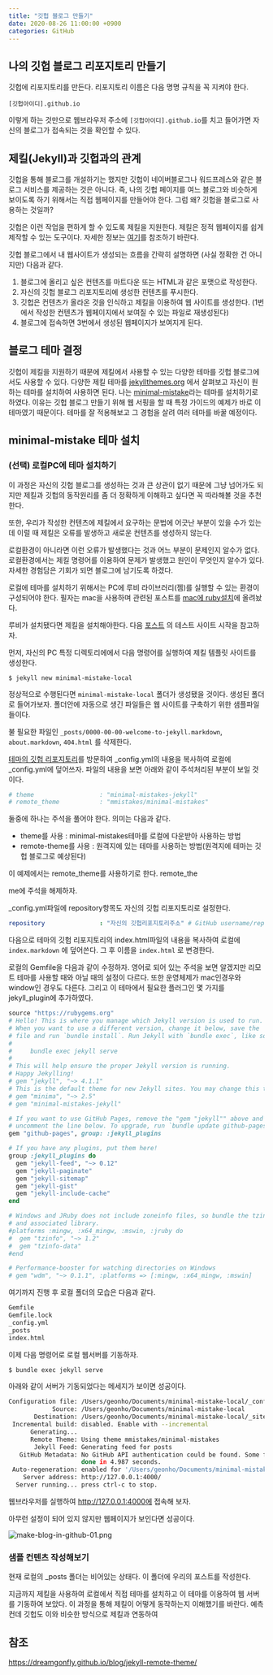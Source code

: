 ```yaml
---
title: "깃헙 블로그 만들기"
date: 2020-08-26 11:00:00 +0900
categories: GitHub 
---
```


## 나의 깃헙 블로그 리포지토리 만들기

깃헙에 리포지토리를 만든다. 리포지토리 이름은 다음 명명 규칙을 꼭 지켜야 한다. 

```
[깃헙아이디].github.io
```

이렇게 하는 것만으로 웹브라우저 주소에 `[깃헙아이디].github.io`를 치고 들어가면 자신의 블로그가 접속되는 것을 확인할 수 있다.

## 제킬(Jekyll)과 깃헙과의 관계

깃헙을 통해 블로그를 개설하기는 했지만 깃헙이 네이버블로그나 워드프레스와 같은 블로그 서비스를 제공하는 것은 아니다. 즉, 나의 깃헙 페이지를 여느 블로그와 비슷하게 보이도록 하기 위해서는 직접 웹페이지를 만들어야 한다. 그럼 왜? 깃헙을 블로그로 사용하는 것일까?

깃헙은 이런 작업을 편하게 할 수 있도록 제킬을 지원한다. 제킬은 정적 웹페이지를 쉽게 제작할 수 있는 도구이다. 자세한 정보는 [여기](../jekyll/2020-08-23-jekyll이란.md)를 참조하기 바란다.

깃헙 블로그에서 내 웹사이트가 생성되는 흐름을 간략히 설명하면 (사실 정확한 건 아니지만) 다음과 같다. 

1. 블로그에 올리고 싶은 컨텐츠를 마트다운 또는 HTML과 같은 포맷으로 작성한다.
2. 자신의 깃헙 블로그 리포지토리에 생성한 컨텐츠를 푸시한다.
3. 깃헙은 컨텐츠가 올라온 것을 인식하고 제킬을 이용하여 웹 사이트를 생성한다. (1번에서 작성한 컨텐츠가 웹페이지에서 보여질 수 있는 파일로 재생성된다)
4. 블로그에 접속하면 3번에서 생성된 웹페이지가 보여지게 된다.

## 블로그 테마 결정

깃헙이 제킬을 지원하기 때문에 제킬에서 사용할 수 있는 다양한 테마를 깃헙 블로그에서도 사용할 수 있다. 다양한 제킬 테마를 [jekyllthemes.org](http://jekyllthemes.org/) 에서 살펴보고 자신이 원하는 테마를 설치하여 사용하면 된다. 나는 [minimal-mistake](https://mmistakes.github.io/minimal-mistakes/)라는 테마를 설치하기로 하였다. 이유는 깃헙 블로그 만들기 위해 웹 서핑을 할 때 특정 가이드의 예제가 바로 이 테마였기 때문이다. 테마를 잘 적용해보고 그 경험을 살려 여러 테마를 바꿀 예정이다.

## minimal-mistake 테마 설치

### (선택) 로컬PC에 테마 설치하기

이 과정은 자신의 깃헙 블로그를 생성하는 것과 큰 상관이 없기 때문에 그냥 넘어가도 되지만 제킬과 깃헙의 동작원리를 좀 더 정확하게 이해하고 싶다면 꼭 따라해볼 것을 추천한다.

또한, 우리가 작성한 컨텐츠에 제킬에서 요구하는 문법에 어긋난 부분이 있을 수가 있는데 이럴 때 제킬은 오류를 발생하고 새로운 컨텐츠를 생성하지 않는다.

로컬환경이 아니라면 이런 오류가 발생했다는 것과 어느 부분이 문제인지 알수가 없다. 로컬환경에서는 제킬 명령어를 이용하여 문제가 발생했고 원인이 무엇인지 알수가 있다. 자세한 경험담은 기회가 되면 블로그에 남기도록 하겠다.

로컬에 테마를 설치하기 위해서는 PC에 루비 라이브러리(젬)를 실행할 수 있는 환경이 구성되어야 한다. 필자는 mac을 사용하며 관련된 포스트를 [mac에 ruby설치](../macos/2020-08-26-mac-ruby-reinstall-post.md)에 올려놨다.

루비가 설치됐다면 제킬을 설치해야한다. 다음 [포스트](../jekyll/2020-08-23-jekyll이란.md) 의 테스트 사이트 시작을 참고하자.

먼저, 자신의 PC 특정 디렉토리에에서 다음 명령어를 실행하여 제킬 템플릿 사이트를 생성한다.

```shell
$ jekyll new minimal-mistake-local
```

정상적으로 수행된다면 `minimal-mistake-local` 폴더가 생성됐을 것이다. 생성된 폴더로 들어가보자. 폴더안에 자동으로 생긴 파일들은 웹 사이트를 구축하기 위한 샘플파일들이다. 

불 필요한 파일인 `_posts/0000-00-00-welcome-to-jekyll.markdown`, `about.markdown`, `404.html` 를 삭제한다. 

[테마의 깃헙 리포지토리](https://github.com/mmistakes/minimal-mistakes)를 방문하여 _config.yml의 내용을 복사하여 로컬에 _config.yml에 덮어쓰자. 파일의 내용을 보면 아래와 같이 주석처리된 부분이 보일 것이다. 

```yaml
# theme                  : "minimal-mistakes-jekyll"
# remote_theme           : "mmistakes/minimal-mistakes"
```

둘중에 하나는 주석을 풀어야 한다. 의미는 다음과 같다.

* theme를 사용 : minimal-mistakes테마를 로컬에 다운받아 사용하는 방법
* remote-theme를 사용 : 원격지에 있는 테마를 사용하는 방법(원격지에 테마는 깃헙 블로그로 예상된다)

이 예제에서는 remote_theme를 사용하기로 한다. remote_the

me에 주석을 해제하자.

_config.yml파일에 repository항목도 자신의 깃헙 리포지토리로 설정한다. 

```yaml
repository               : "자신의 깃헙리포지토리주소" # GitHub username/repo-name e.g. "mmistakes/minimal-mistakes"
```

다음으로 테마의 깃험 리포지토리의 index.html파일의 내용을 복사하여 로컬에 `index.markdown` 에 덮어쓴다. 그 후 이름을 `index.html` 로 변경한다.

로컬의 Gemfile을 다음과 같이 수정하자. 영어로 되어 있는 주석을 보면 알겠지만 리모트 테마를 사용할 때와 아닐 때의 설정이 다르다. 또한 운영체제가 mac인경우와 window인 경우도 다른다. 그리고 이 테마에서 필요한 플러그인 몇 가지를 jekyll_plugin에 추가하였다.

```ruby
source "https://rubygems.org"
# Hello! This is where you manage which Jekyll version is used to run.
# When you want to use a different version, change it below, save the
# file and run `bundle install`. Run Jekyll with `bundle exec`, like so:
#
#     bundle exec jekyll serve
#
# This will help ensure the proper Jekyll version is running.
# Happy Jekylling!
# gem "jekyll", "~> 4.1.1"
# This is the default theme for new Jekyll sites. You may change this to anything you like.
# gem "minima", "~> 2.5"
# gem "minimal-mistakes-jekyll" 

# If you want to use GitHub Pages, remove the "gem "jekyll"" above and
# uncomment the line below. To upgrade, run `bundle update github-pages`.
gem "github-pages", group: :jekyll_plugins

# If you have any plugins, put them here!
group :jekyll_plugins do
  gem "jekyll-feed", "~> 0.12"
  gem "jekyll-paginate"
  gem "jekyll-sitemap"
  gem "jekyll-gist"
  gem "jekyll-include-cache"
end

# Windows and JRuby does not include zoneinfo files, so bundle the tzinfo-data gem
# and associated library.
#platforms :mingw, :x64_mingw, :mswin, :jruby do
#  gem "tzinfo", "~> 1.2"
#  gem "tzinfo-data"
#end

# Performance-booster for watching directories on Windows
# gem "wdm", "~> 0.1.1", :platforms => [:mingw, :x64_mingw, :mswin]
```

여기까지 진행 후 로컬 폴더의 모습은 다음과 같다. 

```bash
Gemfile
Gemfile.lock
_config.yml
_posts
index.html
```

이제 다음 명령어로 로컬 웹서버를 기동하자.

```bash
$ bundle exec jekyll serve
```

아래와 같이 서버가 기동되었다는 메세지가 보이면 성공이다.

```bash
Configuration file: /Users/geonho/Documents/minimal-mistake-local/_config.yml
            Source: /Users/geonho/Documents/minimal-mistake-local
       Destination: /Users/geonho/Documents/minimal-mistake-local/_site
 Incremental build: disabled. Enable with --incremental
      Generating...
      Remote Theme: Using theme mmistakes/minimal-mistakes
       Jekyll Feed: Generating feed for posts
   GitHub Metadata: No GitHub API authentication could be found. Some fields may be missing or have incorrect data.
                    done in 4.987 seconds.
 Auto-regeneration: enabled for '/Users/geonho/Documents/minimal-mistake-local'
    Server address: http://127.0.0.1:4000/
  Server running... press ctrl-c to stop.
```

웹브라우저를 실행하여 http://127.0.0.1:4000에 접속해 보자.

아무런 설정이 되어 있지 않지만 웹페이지가 보인다면 성공이다. 

![make-blog-in-github-01.png](../../assets/images/post/github/make-blog-in-github-01.png)

### 샘플 컨텐츠 작성해보기

현재 로컬의 _posts 폴더는 비어있는 상태다. 이 폴더에 우리의 포스트를 작성한다.

지금까지 제킬을 사용하여 로컬에서 직접 테마를 설치하고 이 테마를 이용하여 웹 서버를 기동하여 보았다. 이 과정을 통해 제킬이 어떻게 동작하는지 이해했기를 바란다. 예측컨데 깃헙도 이와 비슷한 방식으로 제킬과 연동하여 



## 참조

https://dreamgonfly.github.io/blog/jekyll-remote-theme/

